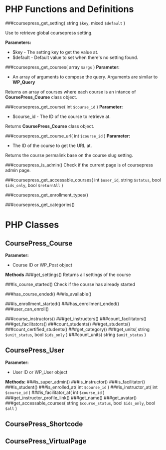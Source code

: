 # PHP Functions and Definitions
###coursepress_get_setting( string `$key`, mixed `$default` )

Use to retrieve global coursepress setting.

**Parameters:**
* $key - The setting key to get the value at.
* $default - Default value to set when there's no setting found.

###coursepress_get_courses( array `$args` )
**Parameter:**
* An array of arguments to compose the query. Arguments are similar to **WP_Query**

Returns an array of courses where each course is an intance of **CoursePress_Course** class object.

###coursepress_get_course( int `$course_id` )
**Parameter:**
* $course_id - The ID of the course to retrieve at.

Returns **CoursePress_Course** class object.


###coursepress_get_course_url( int `$course_id` )
**Parameter:**
* The ID of the course to get the URL at.

Returns the course permalink base on the course slug setting.


###coursepress_is_admin()
Check if the current page is of coursepress admin page.


###coursepress_get_accessable_courses( int `$user_id`, string `$status`, bool `$ids_only`, bool `$returnAll` )


###coursepress_get_enrollment_types()


###coursepress_get_categories()


# PHP Classes
CoursePress_Course
-
**Parameter:**
* Course ID or WP_Post object

**Methods**
###get_settings()
Returns all settings of the course

###is_course_started()
Check if the course has already started

###has_course_ended()
###is_available()

###is_enrollment_started()
###has_enrollment_ended()
###user_can_enroll()

###course_instructors()
###get_instructors()
###count_facilitators()
###get_facilitators()
###count_students()
###get_students()
###count_certified_students()
###get_category()
###get_units( string `$unit_status`, bool `$ids_only` )
###count_units( string `$unit_status` )


CoursePress_User
-
**Parameter:**
* User ID or WP_User object

**Methods:**
###is_super_admin()
###is_instructor()
###is_facilitator()
###is_student()
###is_enrolled_at( int `$course_id` )
###is_instructor_at( int `$course_id` )
###is_facilitator_at( int `$course_id` )
###get_instructor_profile_link()
###get_name()
###get_avatar()
###get_accessable_courses( string `$course_status`, bool `$ids_only`, bool `$all` )


CoursePress_Shortcode
-

CoursePress_VirtualPage
-
